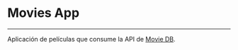 # Movies App

---

Aplicación de películas que consume la API de [Movie DB](https://www.themoviedb.org).
